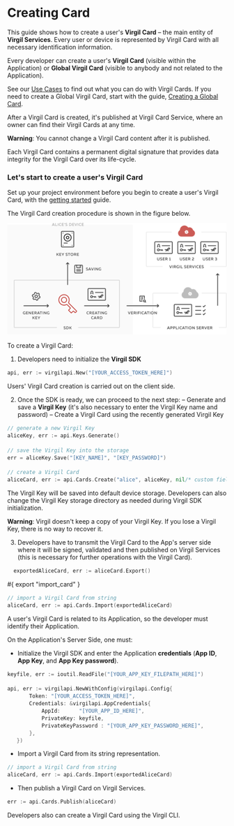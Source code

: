 # Creating Card

This guide shows how to create a user's **Virgil Card** – the main entity of **Virgil Services**. Every user or device is represented by Virgil Card with all necessary identification information.

Every developer can create a user's **Virgil Card** (visible within the Application) or **Global Virgil Card** (visible to anybody and not related to the Application).

See our [Use Cases](https://github.com/VirgilSecurity/virgil-sdk-go/tree/docs-review/docs/get-started) to find out what you can do with Virgil Cards. If you need to create a Global Virgil Card, start with the guide, [Creating a Global Card](/docs/guides/virgil-card/creating-global-card.md).

After a Virgil Card is created, it's published at Virgil Card Service, where an owner can find their Virgil Cards at any time.

**Warning**: You cannot change a Virgil Card content after it is published.

Each Virgil Card contains a  permanent digital signature that provides data integrity for the Virgil Card over its life-cycle.



### Let's start to create a user's Virgil Card

Set up your project environment before you begin to create a user's Virgil Card, with the [getting started](/docs/guides/configuration/client-configuration.md) guide.


The Virgil Card creation procedure is shown in the figure below.

![Virgil Card Generation](/docs/img/Card_introduct.png "Create Virgil Card")


To create a Virgil Card:

1. Developers need to initialize the **Virgil SDK**

```go
api, err := virgilapi.New("[YOUR_ACCESS_TOKEN_HERE]")
```

Users' Virgil Card creation is carried out on the client side.

2. Once the SDK is ready, we can proceed to the next step:
  – Generate and save a **Virgil Key** (it's also necessary to enter the Virgil Key name and password)
  – Create a Virgil Card using the recently generated Virgil Key


  ```go
  // generate a new Virgil Key
  aliceKey, err := api.Keys.Generate()

  // save the Virgil Key into the storage
  err = aliceKey.Save("[KEY_NAME]", "[KEY_PASSWORD]")

  // create a Virgil Card
  aliceCard, err := api.Cards.Create("alice", aliceKey, nil/* custom fields */)
  ```


The Virgil Key will be saved into default device storage. Developers can also change the Virgil Key storage directory as needed during Virgil SDK initialization.

**Warning**: Virgil doesn't keep a copy of your Virgil Key. If you lose a Virgil Key, there is no way to recover it.

3. Developers have to transmit the Virgil Card to the App's server side where it will be signed, validated and then published on Virgil Services (this is necessary for further operations with the Virgil Card).

```go
  exportedAliceCard, err := aliceCard.Export()
```

#{ export "import_card" }
```go
// import a Virgil Card from string
aliceCard, err := api.Cards.Import(exportedAliceCard)
```

A user's Virgil Card is related to its Application, so the developer must identify their Application.

On the Application's Server Side, one must:

 - Initialize the Virgil SDK and enter the Application **credentials** (**App ID**, **App Key**, and **App Key password**).

 ```go
 keyfile, err := ioutil.ReadFile("[YOUR_APP_KEY_FILEPATH_HERE]")

 api, err := virgilapi.NewWithConfig(virgilapi.Config{
 		Token: "[YOUR_ACCESS_TOKEN_HERE]",
 		Credentials: &virgilapi.AppCredentials{
 			AppId:      "[YOUR_APP_ID_HERE]",
 			PrivateKey: keyfile,
 			PrivateKeyPassword : "[YOUR_APP_KEY_PASSWORD_HERE]",
 		},
 	})
 ```


-  Import a Virgil Card from its string representation.

```go
// import a Virgil Card from string
aliceCard, err := api.Cards.Import(exportedAliceCard)
```

-  Then publish a Virgil Card on Virgil Services.

```go
err := api.Cards.Publish(aliceCard)
```

Developers also can create a Virgil Card using the Virgil CLI.
